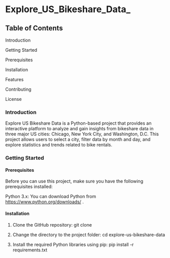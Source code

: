 # Explore_US_Bikeshare_Data_
## Table of Contents

   Introduction
   
   Getting Started
   
   Prerequisites
   
   Installation
   
   Features
   
   Contributing
   
   License
   
### Introduction
Explore US Bikeshare Data is a Python-based project that provides an interactive platform to analyze and gain insights from bikeshare data in three major US cities: Chicago, New York City, and Washington, D.C. This project allows users to select a city, filter data by month and day, and explore statistics and trends related to bike rentals.

### Getting Started
#### Prerequisites
Before you can use this project, make sure you have the following prerequisites installed:

Python 3.x: You can download Python from https://www.python.org/downloads/ .

#### Installation
1. Clone the GitHub repository:
git clone 

2. Change the directory to the project folder:
   cd explore-us-bikeshare-data

3. Install the required Python libraries using pip:
   pip install -r requirements.txt

